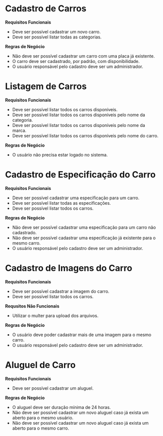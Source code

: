 # Cadastro de Carros

**Requisitos Funcionais**
- Deve ser possível cadastrar um novo carro.
- Deve ser possível listar todas as categorias.


**Regras de Negócio**
- Não deve ser possível cadastrar um carro com uma placa já existente.
- O carro deve ser cadastrado, por padrão, com disponibilidade.
- O usuário responsável pelo cadastro deve ser um administrador.

# Listagem de Carros

**Requisitos Funcionais**
- Deve ser possível listar todos os carros disponíveis.
- Deve ser possível listar todos os carros disponíveis pelo nome da categoria.
- Deve ser possível listar todos os carros disponíveis pelo nome da marca.
- Deve ser possível listar todos os carros disponíveis pelo nome do carro.


**Regras de Negócio**
- O usuário não precisa estar logado no sistema.

# Cadastro de Especificação do Carro
**Requisitos Funcionais**
- Deve ser possível cadastrar uma especificação para um carro.
- Deve ser possível listar todas as especificações.
- Deve ser possível listar todos os carros.


**Regras de Negócio**
- Não deve ser possível cadastrar uma especificação para um carro não cadastrado.
- Não deve ser possível cadastrar uma especificação já existente para o mesmo carro.
- O usuário responsável pelo cadastro deve ser um administrador.

# Cadastro de Imagens do Carro

**Requisitos Funcionais**
- Deve ser possível cadastrar a imagem do carro.
- Deve ser possível listar todos os carros.

**Requsitos Não Funcionais**
- Utilizar o multer para upload dos arquivos.

**Regras de Negócio**
- O usuário deve poder cadastrar mais de uma imagem para o mesmo carro.
- O usuário responsável pelo cadastro deve ser um administrador.

# Aluguel de Carro

**Requisitos Funcionais**
- Deve ser possível cadastrar um aluguel.

**Regras de Negócio**
- O aluguel deve ser duração mínima de 24 horas.
- Não deve ser possível cadastrar um novo aluguel caso já exista um aberto para o mesmo usuário.
- Não deve ser possível cadastrar um novo aluguel caso já exista um aberto para o mesmo carro.
